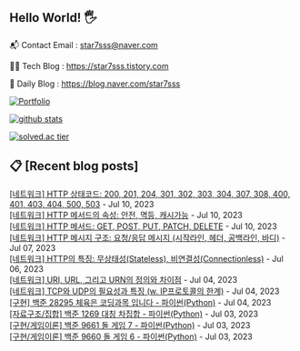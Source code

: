 ## Hello World! 🖐

📬 Contact Email : star7sss@naver.com

👨‍💻 Tech Blog : https://star7sss.tistory.com

🤪 Daily Blog : https://blog.naver.com/star7sss

[![Portfolio](https://img.shields.io/badge/Portfolio-%23000000.svg?style=for-the-badge&logo=firefox&logoColor=#FF7139)](https://fern-way-13f.notion.site/Jang-Thang-3b7b327981a2456c8ee5952eadb848b9)

[![github stats](https://github-readme-stats.vercel.app/api?username=jangThang&show_icons=true&hide_border=False)](https://star7sss.tistory.com)

[![solved.ac tier](http://mazassumnida.wtf/api/v2/generate_badge?boj=star7sss)](https://solved.ac/star7sss)

## 📋 [Recent blog posts]
[[네트워크] HTTP 상태코드: 200, 201, 204, 301, 302, 303, 304, 307, 308, 400, 401, 403, 404, 500, 503](https://star7sss.tistory.com/915) - Jul 10, 2023<br>
[[네트워크] HTTP 메서드의 속성: 안전, 멱등, 캐시가능](https://star7sss.tistory.com/914) - Jul 10, 2023<br>
[[네트워크] HTTP 메서드: GET, POST, PUT, PATCH, DELETE](https://star7sss.tistory.com/913) - Jul 10, 2023<br>
[[네트워크] HTTP 메시지 구조: 요청/응답 메시지 (시작라인, 헤더, 공백라인, 바디)](https://star7sss.tistory.com/912) - Jul 07, 2023<br>
[[네트워크] HTTP의 특징: 무상태성(Stateless), 비연결성(Connectionless)](https://star7sss.tistory.com/911) - Jul 06, 2023<br>
[[네트워크] URI, URL, 그리고 URN의 정의와 차이점](https://star7sss.tistory.com/910) - Jul 04, 2023<br>
[[네트워크] TCP와 UDP의 필요성과 특징 (w. IP프로토콜의 한계)](https://star7sss.tistory.com/909) - Jul 04, 2023<br>
[[구현] 백준 28295 체육은 코딩과목 입니다 - 파이썬(Python)](https://star7sss.tistory.com/908) - Jul 04, 2023<br>
[[자료구조/집합] 백준 1269 대칭 차집합 - 파이썬(Python)](https://star7sss.tistory.com/907) - Jul 03, 2023<br>
[[구현/게임이론] 백준 9661 돌 게임 7 - 파이썬(Python)](https://star7sss.tistory.com/906) - Jul 03, 2023<br>
[[구현/게임이론] 백준 9660 돌 게임 6 - 파이썬(Python)](https://star7sss.tistory.com/905) - Jul 03, 2023<br>

